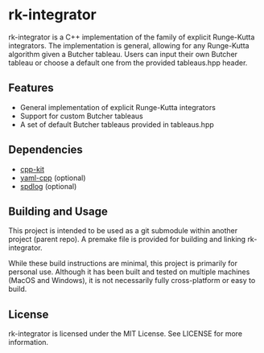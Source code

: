 # rk-integrator

rk-integrator is a C++ implementation of the family of explicit Runge-Kutta integrators. The implementation is general, allowing for any Runge-Kutta algorithm given a Butcher tableau. Users can input their own Butcher tableau or choose a default one from the provided tableaus.hpp header.

## Features

- General implementation of explicit Runge-Kutta integrators
- Support for custom Butcher tableaus
- A set of default Butcher tableaus provided in tableaus.hpp

## Dependencies

- [cpp-kit](https://github.com/ismawno/cpp-kit)
- [yaml-cpp](https://github.com/ismawno/yaml-cpp) (optional)
- [spdlog](https://github.com/gabime/spdlog) (optional)

## Building and Usage

This project is intended to be used as a git submodule within another project (parent repo). A premake file is provided for building and linking rk-integrator.

While these build instructions are minimal, this project is primarily for personal use. Although it has been built and tested on multiple machines (MacOS and Windows), it is not necessarily fully cross-platform or easy to build.

## License

rk-integrator is licensed under the MIT License. See LICENSE for more information.
